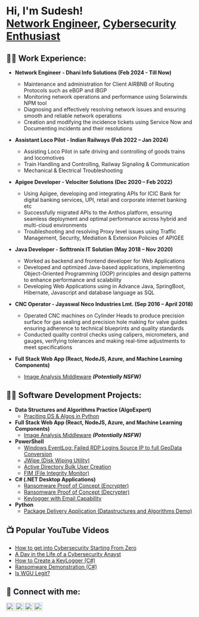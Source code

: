 <h1>Hi, I'm Sudesh! <br/><a href="https://github.com/sudeshmirashe22/Profile">Network Engineer</a>, <a href="https://www.linkedin.com/in/sudesh-mirashe">Cybersecurity Enthusiast</a>

<h2>👨‍💻 Work Experience:</h2>

- <b> Network Engineer - Dhani Info Solutions (Feb 2024 - Till Now)</b>
  - Maintenance and administration for Client AIRBNB of Routing Protocols such as eBGP and iBGP
  - Monitoring network operations and performance using Solarwinds NPM tool
  - Diagnosing and effectively resolving network issues and ensuring smooth and reliable network operations
  - Creation and modifying the incidence tickets using Service Now and Documenting incidents and their resolutions
- <b> Assistant Loco Pilot - Indian Railways (Feb 2022 – Jan 2024)</b>
  - Assisting Loco Pilot in safe driving and controlling of goods trains and locomotives
  - Train Handling and Controlling, Railway Signaling & Communication
  - Mechanical & Electrical Troubleshooting
- <b> Apigee Developer - Velociter Solutions (Dec 2020 – Feb 2022)</b>
  - Using Apigee, developing and integrating APIs for ICIC Bank for digital banking services, UPI, retail and corporate internet banking etc
  - Successfully migrated APIs to the Anthos platform, ensuring seamless deployment and optimal performance across hybrid and multi-cloud environments
  - Troubleshooting and resolving Proxy level issues using Traffic Management, Security, Mediation & Extension Policies of APIGEE
- <b> Java Developer - Softtronix IT Solution (May 2018 – Nov 2020)</b>
  - Worked as backend and frontend developer for Web Applications
  - Developed and optimized Java-based applications, implementing Object-Oriented Programming (OOP) principles and design patterns to enhance performance and scalability
  - Developing Web Applications using in Advance Java, SpringBoot, Hibernate, Javascript and database language as SQL
- <b> CNC Operator - Jayaswal Neco Industries Lmt. (Sep 2016 – April 2018)</b>
  - Operated CNC machines on Cylinder Heads to produce precision surface for gas sealing and precision hole making for valve guides ensuring adherence to technical blueprints and quality standards
  - Conducted quality control checks using calipers, micrometers, and gauges, verifying tolerances and making real-time adjustments to meet specifications
 

- <b>Full Stack Web App (React, NodeJS, Azure, and Machine Learning Components)</b>
  - [Image Analysis Middleware](https://github.com/joshmadakor1/4chan-Image-Analysis-Middleware-C964) <b><i>(Potentially NSFW)</b></i>

<h2>👨‍💻 Software Development Projects:</h2>

- <b>Data Structures and Algorithms Practice (AlgoExpert)</b>
  - [Praciting DS & Algos in Python](https://github.com/joshmadakor1/Algorithms-Practice)
- <b>Full Stack Web App (React, NodeJS, Azure, and Machine Learning Components)</b>
  - [Image Analysis Middleware](https://github.com/joshmadakor1/4chan-Image-Analysis-Middleware-C964) <b><i>(Potentially NSFW)</b></i>
- <b>PowerShell</b>
  - [Windows EventLog: Failed RDP Logins Source IP to full GeoData Conversion](https://github.com/joshmadakor1/Sentinel-Lab)
  - [JWipe (Disk Wiping Utility)](https://github.com/joshmadakor1/Jwipe.PowerShell)
  - [Active Directory Bulk User Creation](https://github.com/joshmadakor1/AD_PS)
  - [FIM (File Integrity Monitor)](https://github.com/joshmadakor1/PowerShell-Integrity-FIM)
- <b>C# (.NET Desktop Applications)</b>
  - [Ransomware Proof of Concept (Encrypter)](https://github.com/joshmadakor1/EncrypterPOC)
  - [Ransomware Proof of Concept (Decrypter)](https://github.com/joshmadakor1/DecrypterPOC)
  - [Keylogger with Email Capability](https://github.com/joshmadakor1/Key-Logger-With-Email)
- <b>Python</b>
  - [Package Delivery Application (Datastructures and Algorithms Demo)](https://github.com/joshmadakor1/Package-Delivery-Pathfinding-Algorithm)

<h2>📺 Popular YouTube Videos</h2>

- [How to get into Cybersecurity Starting From Zero](https://www.youtube.com/watch?v=a83ASGn_V_s)
- [A Day in the Life of a Cybersecurity Anayst](https://www.youtube.com/watch?v=uHy3oM7NnoU)
- [How to Create a KeyLogger (C#)](https://www.youtube.com/watch?v=N-L9hklSlNk)
- [Ransomware Demonstration (C#)](https://www.youtube.com/watch?v=OfvdQeh79s0)
- [Is WGU Legit?](https://www.youtube.com/watch?v=E2MwRWxDBkA)

<h2> 🤳 Connect with me:</h2>

[<img align="left" alt="JoshMadakor | YouTube" width="22px" src="https://cdn.jsdelivr.net/npm/simple-icons@v3/icons/youtube.svg" />][youtube]
[<img align="left" alt="JoshMadakor | Twitter" width="22px" src="https://cdn.jsdelivr.net/npm/simple-icons@v3/icons/twitter.svg" />][twitter]
[<img align="left" alt="JoshMadakor | LinkedIn" width="22px" src="https://cdn.jsdelivr.net/npm/simple-icons@v3/icons/linkedin.svg" />][linkedin]
[<img align="left" alt="JoshMadakor | Instagram" width="22px" src="https://cdn.jsdelivr.net/npm/simple-icons@v3/icons/instagram.svg" />][instagram]

[twitter]: https://twitter.com/joshmadakor
[youtube]: https://www.youtube.com/c/joshmadakor
[instagram]: https://www.instagram.com/joshmadakor/
[linkedin]: https://linkedin.com/in/joshmadakor

<!--
**joshmadakor1/joshmadakor1** is a ✨ _special_ ✨ repository because its `README.md` (this file) appears on your GitHub profile.

Here are some ideas to get you started:

- 🔭 I’m currently working on ...
- 🌱 I’m currently learning ...
- 👯 I’m looking to collaborate on ...
- 🤔 I’m looking for help with ...
- 💬 Ask me about ...
- 📫 How to reach me: ...
- 😄 Pronouns: ...
- ⚡ Fun fact: ...
-->
